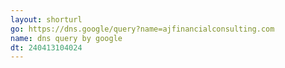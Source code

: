 ```yaml
---
layout: shorturl
go: https://dns.google/query?name=ajfinancialconsulting.com
name: dns query by google
dt: 240413104024
---
```

